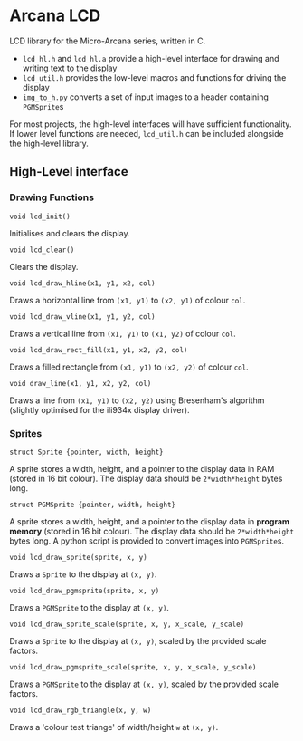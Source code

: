 # Arcana LCD
LCD library for the Micro-Arcana series, written in C.

- `lcd_hl.h` and `lcd_hl.a` provide a high-level interface for drawing and writing text to the display
- `lcd_util.h` provides the low-level macros and functions for driving the display
- `img_to_h.py` converts a set of input images to a header containing `PGMSprite`s

For most projects, the high-level interfaces will have sufficient functionality. If lower level functions are needed, `lcd_util.h` can be included alongside the high-level library.

## High-Level interface
### Drawing Functions

`void lcd_init()`

Initialises and clears the display.

`void lcd_clear()`

Clears the display.

`void lcd_draw_hline(x1, y1, x2, col)`

Draws a horizontal line from `(x1, y1)` to `(x2, y1)` of colour `col`.

`void lcd_draw_vline(x1, y1, y2, col)`

Draws a vertical line from `(x1, y1)` to `(x1, y2)` of colour `col`.

`void lcd_draw_rect_fill(x1, y1, x2, y2, col)`

Draws a filled rectangle from `(x1, y1)` to `(x2, y2)` of colour `col`.

`void draw_line(x1, y1, x2, y2, col)`

Draws a line from `(x1, y1)` to `(x2, y2)` using Bresenham's algorithm (slightly optimised for the ili934x display driver).

### Sprites

`struct Sprite {pointer, width, height}`

A sprite stores a width, height, and a pointer to the display data in RAM (stored in 16 bit colour). The display data should be `2*width*height` bytes long.

`struct PGMSprite {pointer, width, height}`

A sprite stores a width, height, and a pointer to the display data in **program memory** (stored in 16 bit colour). The display data should be `2*width*height` bytes long. A python script is provided to convert images into `PGMSprite`s.

`void lcd_draw_sprite(sprite, x, y)`

Draws a `Sprite` to the display at `(x, y)`.

`void lcd_draw_pgmsprite(sprite, x, y)`

Draws a `PGMSprite` to the display at `(x, y)`.

`void lcd_draw_sprite_scale(sprite, x, y, x_scale, y_scale)`

Draws a `Sprite` to the display at `(x, y)`, scaled by the provided scale factors.

`void lcd_draw_pgmsprite_scale(sprite, x, y, x_scale, y_scale)`

Draws a `PGMSprite` to the display at `(x, y)`, scaled by the provided scale factors.

`void lcd_draw_rgb_triangle(x, y, w)`

Draws a 'colour test triange' of width/height `w` at `(x, y)`. 
